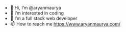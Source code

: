 - 👋 Hi, I’m @aryanmaurya
- 👀 I’m interested in coding
- 🌱 I’m a full stack web developer
- 📫 How to reach me https://www.aryanmaurya.com/

<!---
aryanmaurya/aryanmaurya is a ✨ special ✨ repository because its `README.md` (this file) appears on your GitHub profile.
You can click the Preview link to take a look at your changes.
--->
